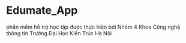 # Edumate_App
phần mềm hỗ trợ học tập được thực hiện bởi Nhóm 4 Khoa Công nghệ thông tin Trường Đại Học Kiến Trúc Hà Nội
